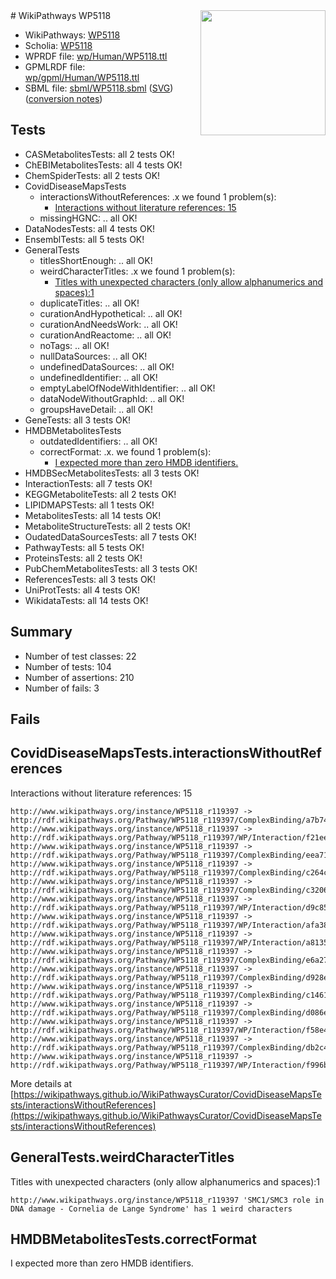 <img style="float: right; width: 200px" src="../logo.png" />
# WikiPathways WP5118

* WikiPathways: [WP5118](https://identifiers.org/wikipathways:WP5118)
* Scholia: [WP5118](https://scholia.toolforge.org/wikipathways/WP5118)
* WPRDF file: [wp/Human/WP5118.ttl](../wp/Human/WP5118.ttl)
* GPMLRDF file: [wp/gpml/Human/WP5118.ttl](../wp/gpml/Human/WP5118.ttl)
* SBML file: [sbml/WP5118.sbml](../sbml/WP5118.sbml) ([SVG](../sbml/WP5118.svg)) ([conversion notes](../sbml/WP5118.txt))

## Tests
* CASMetabolitesTests: all 2 tests OK!
* ChEBIMetabolitesTests: all 4 tests OK!
* ChemSpiderTests: all 2 tests OK!
* CovidDiseaseMapsTests
    * interactionsWithoutReferences: .x we found 1 problem(s):
        * [Interactions without literature references: 15](#9701cce6)
    * missingHGNC: .. all OK!
* DataNodesTests: all 4 tests OK!
* EnsemblTests: all 5 tests OK!
* GeneralTests
    * titlesShortEnough: .. all OK!
    * weirdCharacterTitles: .x we found 1 problem(s):
        * [Titles with unexpected characters (only allow alphanumerics and spaces):1](#fda87b3f)
    * duplicateTitles: .. all OK!
    * curationAndHypothetical: .. all OK!
    * curationAndNeedsWork: .. all OK!
    * curationAndReactome: .. all OK!
    * noTags: .. all OK!
    * nullDataSources: .. all OK!
    * undefinedDataSources: .. all OK!
    * undefinedIdentifier: .. all OK!
    * emptyLabelOfNodeWithIdentifier: .. all OK!
    * dataNodeWithoutGraphId: .. all OK!
    * groupsHaveDetail: .. all OK!
* GeneTests: all 3 tests OK!
* HMDBMetabolitesTests
    * outdatedIdentifiers: .. all OK!
    * correctFormat: .x. we found 1 problem(s):
        * [I expected more than zero HMDB identifiers.](#ad154c1e)
* HMDBSecMetabolitesTests: all 3 tests OK!
* InteractionTests: all 7 tests OK!
* KEGGMetaboliteTests: all 2 tests OK!
* LIPIDMAPSTests: all 1 tests OK!
* MetabolitesTests: all 14 tests OK!
* MetaboliteStructureTests: all 2 tests OK!
* OudatedDataSourcesTests: all 7 tests OK!
* PathwayTests: all 5 tests OK!
* ProteinsTests: all 2 tests OK!
* PubChemMetabolitesTests: all 3 tests OK!
* ReferencesTests: all 3 tests OK!
* UniProtTests: all 4 tests OK!
* WikidataTests: all 14 tests OK!


## Summary

* Number of test classes: 22
* Number of tests: 104
* Number of assertions: 210
* Number of fails: 3

## Fails

<a name="9701cce6" />

## CovidDiseaseMapsTests.interactionsWithoutReferences

Interactions without literature references: 15
```
http://www.wikipathways.org/instance/WP5118_r119397 -> http://rdf.wikipathways.org/Pathway/WP5118_r119397/ComplexBinding/a7b74
http://www.wikipathways.org/instance/WP5118_r119397 -> http://rdf.wikipathways.org/Pathway/WP5118_r119397/WP/Interaction/f21ee
http://www.wikipathways.org/instance/WP5118_r119397 -> http://rdf.wikipathways.org/Pathway/WP5118_r119397/ComplexBinding/eea71
http://www.wikipathways.org/instance/WP5118_r119397 -> http://rdf.wikipathways.org/Pathway/WP5118_r119397/ComplexBinding/c264c
http://www.wikipathways.org/instance/WP5118_r119397 -> http://rdf.wikipathways.org/Pathway/WP5118_r119397/ComplexBinding/c3206
http://www.wikipathways.org/instance/WP5118_r119397 -> http://rdf.wikipathways.org/Pathway/WP5118_r119397/WP/Interaction/d9c85
http://www.wikipathways.org/instance/WP5118_r119397 -> http://rdf.wikipathways.org/Pathway/WP5118_r119397/WP/Interaction/afa38
http://www.wikipathways.org/instance/WP5118_r119397 -> http://rdf.wikipathways.org/Pathway/WP5118_r119397/WP/Interaction/a8135
http://www.wikipathways.org/instance/WP5118_r119397 -> http://rdf.wikipathways.org/Pathway/WP5118_r119397/ComplexBinding/e6a27
http://www.wikipathways.org/instance/WP5118_r119397 -> http://rdf.wikipathways.org/Pathway/WP5118_r119397/ComplexBinding/d928e
http://www.wikipathways.org/instance/WP5118_r119397 -> http://rdf.wikipathways.org/Pathway/WP5118_r119397/ComplexBinding/c1461
http://www.wikipathways.org/instance/WP5118_r119397 -> http://rdf.wikipathways.org/Pathway/WP5118_r119397/ComplexBinding/d086e
http://www.wikipathways.org/instance/WP5118_r119397 -> http://rdf.wikipathways.org/Pathway/WP5118_r119397/WP/Interaction/f58e4
http://www.wikipathways.org/instance/WP5118_r119397 -> http://rdf.wikipathways.org/Pathway/WP5118_r119397/ComplexBinding/db2c4
http://www.wikipathways.org/instance/WP5118_r119397 -> http://rdf.wikipathways.org/Pathway/WP5118_r119397/WP/Interaction/f996b
```

More details at [https://wikipathways.github.io/WikiPathwaysCurator/CovidDiseaseMapsTests/interactionsWithoutReferences](https://wikipathways.github.io/WikiPathwaysCurator/CovidDiseaseMapsTests/interactionsWithoutReferences)

<a name="fda87b3f" />

## GeneralTests.weirdCharacterTitles

Titles with unexpected characters (only allow alphanumerics and spaces):1
```
http://www.wikipathways.org/instance/WP5118_r119397 'SMC1/SMC3 role in DNA damage - Cornelia de Lange Syndrome' has 1 weird characters
```

<a name="ad154c1e" />

## HMDBMetabolitesTests.correctFormat

I expected more than zero HMDB identifiers.
